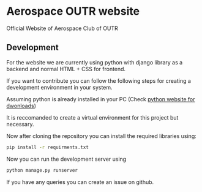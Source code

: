 # Aerospace OUTR website

Official Website of Aerospace Club of OUTR

## Development

For the website we are currently using python with django library as a backend and normal HTML + CSS for frontend.

If you want to contribute you can follow the following steps for creating a development environment in your system.

Assuming python is already installed in your PC (Check [python website for dwonloads](https://www.python.org/downloads/))

It is reccomanded to create a virtual environment for this project but necessary.

Now after cloning the repository you can install the required libraries using:

```bash
pip install -r requirments.txt
```

Now you can run the development server using

```bash
python manage.py runserver
```

If you have any queries you can create an issue on github.

